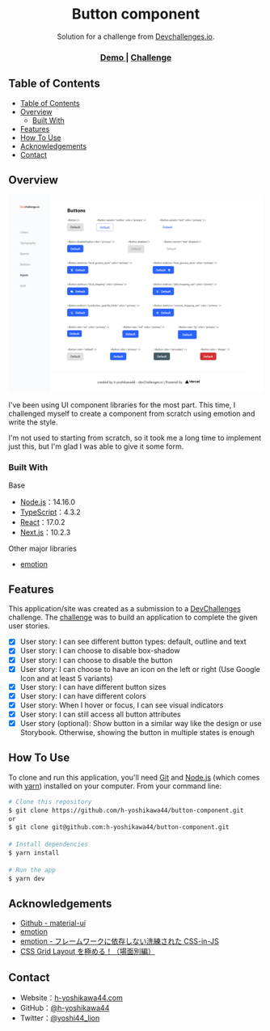 <!-- Please update value in the {}  -->

<h1 align="center">Button component</h1>

<div align="center">
   Solution for a challenge from  <a href="http://devchallenges.io" target="_blank">Devchallenges.io</a>.
</div>

<div align="center">
  <h3>
    <a href="http://button-component-gold.vercel.app/">
      Demo
    </a>
    <span> | </span>
    <!-- <a href="https://{your-url-to-the-solution}">
      Solution
    </a>
    <span> | </span> -->
    <a href="https://devchallenges.io/challenges/ohgVTyJCbm5OZyTB2gNY">
      Challenge
    </a>
  </h3>
</div>

<!-- TABLE OF CONTENTS -->

## Table of Contents

- [Table of Contents](#table-of-contents)
- [Overview](#overview)
  - [Built With](#built-with)
- [Features](#features)
- [How To Use](#how-to-use)
- [Acknowledgements](#acknowledgements)
- [Contact](#contact)

<!-- OVERVIEW -->

## Overview

![overview](/screenshot/overview.png)

I've been using UI component libraries for the most part.
This time, I challenged myself to create a component from scratch using emotion and write the style.

I'm not used to starting from scratch, so it took me a long time to implement just this, but I'm glad I was able to give it some form.

### Built With

<!-- This section should list any major frameworks that you built your project using. Here are a few examples.-->

Base
- [Node.js](https://nodejs.org/)：14.16.0
- [TypeScript](https://www.typescriptlang.org/)：4.3.2
- [React](https://reactjs.org/)：17.0.2
- [Next.js](https://nextjs.org/)：10.2.3

Other major libraries
- [emotion](https://emotion.sh/)

## Features

<!-- List the features of your application or follow the template. Don't share the figma file here :) -->

This application/site was created as a submission to a [DevChallenges](https://devchallenges.io/challenges) challenge. The [challenge](https://devchallenges.io/challenges/ohgVTyJCbm5OZyTB2gNY) was to build an application to complete the given user stories.

- [x] User story: I can see different button types: default, outline and text
- [x] User story: I can choose to disable box-shadow
- [x] User story: I can choose to disable the button
- [x] User story: I can choose to have an icon on the left or right (Use Google Icon and at least 5 variants)
- [x] User story: I can have different button sizes
- [x] User story: I can have different colors
- [x] User story: When I hover or focus, I can see visual indicators
- [x] User story: I can still access all button attributes
- [x] User story (optional): Show button in a similar way like the design or use Storybook. Otherwise, showing the button in multiple states is enough

## How To Use

<!-- This is an example, please update according to your application -->

To clone and run this application, you'll need [Git](https://git-scm.com) and [Node.js](https://nodejs.org/en/download/) (which comes with [yarn](https://yarnpkg.com/)) installed on your computer. From your command line:

```bash
# Clone this repository
$ git clone https://github.com/h-yoshikawa44/button-component.git
or
$ git clone git@github.com:h-yoshikawa44/button-component.git

# Install dependencies
$ yarn install

# Run the app
$ yarn dev
```

## Acknowledgements

<!-- This section should list any articles or add-ons/plugins that helps you to complete the project. This is optional but it will help you in the future. For exmpale -->

- [Github - material-ui](https://github.com/mui-org/material-ui)
- [emotion](https://emotion.sh/)
- [emotion - フレームワークに依存しない洗練された CSS-in-JS](https://tech.recruit-mp.co.jp/front-end/post-17543/)
- [CSS Grid Layout を極める！（場面別編）](https://qiita.com/kura07/items/486c19045aab8090d6d9)

## Contact

- Website：[h-yoshikawa44.com](https://h-yoshikawa44.com)
- GitHub：[@h-yoshikawa44](https://github.com/h-yoshikawa44)
- Twitter：[@yoshi44_lion](https://twitter.com/yoshi44_lion)
